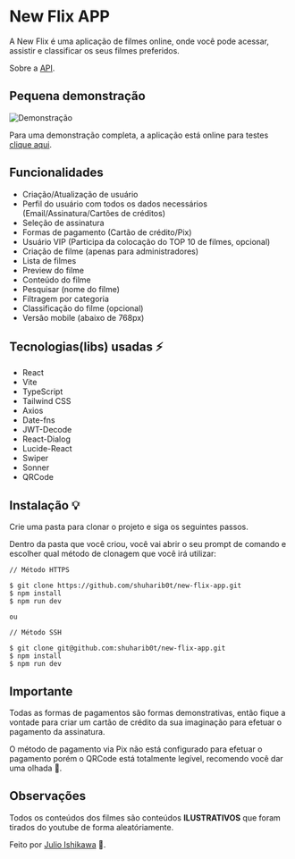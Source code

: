 # New Flix APP

A New Flix é uma aplicação de filmes online, onde você pode acessar, assistir e classificar os seus filmes preferidos. 

Sobre a [API](https://github.com/shuharib0t/new-flix-api).

## Pequena demonstração
![Demonstração](https://media.giphy.com/media/v1.Y2lkPTc5MGI3NjExZHJxcDdzejFhbTA1NXRuMno3ZWd1cW56Znlya2oyd2ZocWpqMnlwcyZlcD12MV9pbnRlcm5hbF9naWZfYnlfaWQmY3Q9Zw/DP3lcOa7j5Mb4ljDaL/giphy.gif)

Para uma demonstração completa, a aplicação está online para testes [clique aqui](https://newflixtest.netlify.app).

## Funcionalidades

- Criação/Atualização de usuário
- Perfil do usuário com todos os dados necessários (Email/Assinatura/Cartões de créditos)
- Seleção de assinatura
- Formas de pagamento (Cartão de crédito/Pix)
- Usuário VIP (Participa da colocação do TOP 10 de filmes, opcional)
- Criação de filme (apenas para administradores)
- Lista de filmes
- Preview do filme
- Conteúdo do filme
- Pesquisar (nome do filme)
- Filtragem por categoria
- Classificação do filme (opcional)
- Versão mobile (abaixo de 768px)

## Tecnologias(libs) usadas ⚡️

- React
- Vite
- TypeScript
- Tailwind CSS
- Axios
- Date-fns
- JWT-Decode
- React-Dialog
- Lucide-React
- Swiper
- Sonner
- QRCode

## Instalação 💡

Crie uma pasta para clonar o projeto e siga os seguintes passos.

Dentro da pasta que você criou, você vai abrir o seu prompt de comando e escolher qual método de clonagem que você irá utilizar:

```
// Método HTTPS

$ git clone https://github.com/shuharib0t/new-flix-app.git
$ npm install
$ npm run dev

ou

// Método SSH

$ git clone git@github.com:shuharib0t/new-flix-app.git
$ npm install
$ npm run dev
```

## Importante

Todas as formas de pagamentos são formas demonstrativas, então fique a vontade para criar um cartão de crédito da sua imaginação para efetuar o pagamento da assinatura.

O método de pagamento via Pix não está configurado para efetuar o pagamento porém o QRCode está totalmente legível, recomendo você dar uma olhada 👀.

## Observações

Todos os conteúdos dos filmes são conteúdos **ILUSTRATIVOS** que foram tirados do youtube de forma aleatóriamente.

Feito por [Julio Ishikawa](https://www.linkedin.com/in/julio-ishikawa-449417213/) 👋.
